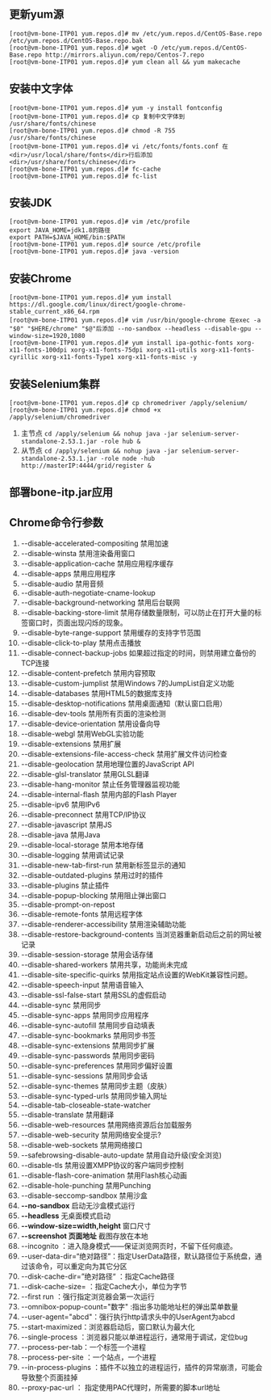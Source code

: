 ## 更新yum源
```
[root@vm-bone-ITP01 yum.repos.d]# mv /etc/yum.repos.d/CentOS-Base.repo /etc/yum.repos.d/CentOS-Base.repo.bak
[root@vm-bone-ITP01 yum.repos.d]# wget -O /etc/yum.repos.d/CentOS-Base.repo http://mirrors.aliyun.com/repo/Centos-7.repo
[root@vm-bone-ITP01 yum.repos.d]# yum clean all && yum makecache
```

## 安装中文字体
```
[root@vm-bone-ITP01 yum.repos.d]# yum -y install fontconfig
[root@vm-bone-ITP01 yum.repos.d]# cp 复制中文字体到 /usr/share/fonts/chinese
[root@vm-bone-ITP01 yum.repos.d]# chmod -R 755 /usr/share/fonts/chinese
[root@vm-bone-ITP01 yum.repos.d]# vi /etc/fonts/fonts.conf 在<dir>/usr/local/share/fonts</dir>行后添加 <dir>/usr/share/fonts/chinese</dir>
[root@vm-bone-ITP01 yum.repos.d]# fc-cache
[root@vm-bone-ITP01 yum.repos.d]# fc-list
```

## 安装JDK
```
[root@vm-bone-ITP01 yum.repos.d]# vim /etc/profile
export JAVA_HOME=jdk1.8的路径
export PATH=$JAVA_HOME/bin:$PATH
[root@vm-bone-ITP01 yum.repos.d]# source /etc/profile
[root@vm-bone-ITP01 yum.repos.d]# java -version
```

## 安装Chrome
```
[root@vm-bone-ITP01 yum.repos.d]# yum install https://dl.google.com/linux/direct/google-chrome-stable_current_x86_64.rpm
[root@vm-bone-ITP01 yum.repos.d]# vim /usr/bin/google-chrome 在exec -a "$0" "$HERE/chrome" "$@"后添加 --no-sandbox --headless --disable-gpu --window-size=1920,1080
[root@vm-bone-ITP01 yum.repos.d]# yum install ipa-gothic-fonts xorg-x11-fonts-100dpi xorg-x11-fonts-75dpi xorg-x11-utils xorg-x11-fonts-cyrillic xorg-x11-fonts-Type1 xorg-x11-fonts-misc -y
```

## 安装Selenium集群
``` 
[root@vm-bone-ITP01 yum.repos.d]# cp chromedriver /apply/selenium/
[root@vm-bone-ITP01 yum.repos.d]# chmod +x /apply/selenium/chromedriver
```
01. 主节点 `cd /apply/selenium && nohup java -jar selenium-server-standalone-2.53.1.jar -role hub &`
02. 从节点 `cd /apply/selenium && nohup java -jar selenium-server-standalone-2.53.1.jar -role node -hub http://masterIP:4444/grid/register &`

## 部署bone-itp.jar应用

## Chrome命令行参数
01. --disable-accelerated-compositing 禁用加速
02. --disable-winsta 禁用渲染备用窗口
03. --disable-application-cache 禁用应用程序缓存
04. --disable-apps 禁用应用程序
05. --disable-audio 禁用音频
06. --disable-auth-negotiate-cname-lookup
07. --disable-background-networking 禁用后台联网
08. --disable-backing-store-limit 禁用存储数量限制，可以防止在打开大量的标签窗口时，页面出现闪烁的现象。
09. --disable-byte-range-support 禁用缓存的支持字节范围
10. --disable-click-to-play 禁用点击播放
11. --disable-connect-backup-jobs 如果超过指定的时间，则禁用建立备份的TCP连接
12. --disable-content-prefetch 禁用内容预取
13. --disable-custom-jumplist 禁用Windows 7的JumpList自定义功能
14. --disable-databases 禁用HTML5的数据库支持
15. --disable-desktop-notifications 禁用桌面通知（默认窗口启用）
16. --disable-dev-tools 禁用所有页面的渲染检测
17. --disable-device-orientation 禁用设备向导
18. --disable-webgl 禁用WebGL实验功能
19. --disable-extensions 禁用扩展
20. --disable-extensions-file-access-check 禁用扩展文件访问检查
21. --disable-geolocation 禁用地理位置的JavaScript API
22. --disable-glsl-translator 禁用GLSL翻译
23. --disable-hang-monitor 禁止任务管理器监视功能
24. --disable-internal-flash 禁用内部的Flash Player
25. --disable-ipv6 禁用IPv6
26. --disable-preconnect 禁用TCP/IP协议
27. --disable-javascript 禁用JS
28. --disable-java 禁用Java
29. --disable-local-storage 禁用本地存储
30. --disable-logging 禁用调试记录
31. --disable-new-tab-first-run 禁用新标签显示的通知
32. --disable-outdated-plugins 禁用过时的插件
33. --disable-plugins 禁止插件
34. --disable-popup-blocking 禁用阻止弹出窗口
35. --disable-prompt-on-repost
36. --disable-remote-fonts 禁用远程字体
37. --disable-renderer-accessibility 禁用渲染辅助功能
38. --disable-restore-background-contents 当浏览器重新启动后之前的网址被记录
39. --disable-session-storage 禁用会话存储
40. --disable-shared-workers 禁用共享，功能尚未完成
41. --disable-site-specific-quirks 禁用指定站点设置的WebKit兼容性问题。
42. --disable-speech-input 禁用语音输入
43. --disable-ssl-false-start 禁用SSL的虚假启动
44. --disable-sync 禁用同步
45. --disable-sync-apps 禁用同步应用程序
46. --disable-sync-autofill 禁用同步自动填表
47. --disable-sync-bookmarks 禁用同步书签
48. --disable-sync-extensions 禁用同步扩展
49. --disable-sync-passwords 禁用同步密码
50. --disable-sync-preferences 禁用同步偏好设置
51. --disable-sync-sessions 禁用同步会话
52. --disable-sync-themes 禁用同步主题（皮肤）
53. --disable-sync-typed-urls 禁用同步输入网址
54. --disable-tab-closeable-state-watcher    
55. --disable-translate 禁用翻译
56. --disable-web-resources 禁用网络资源后台加载服务
57. --disable-web-security 禁用网络安全提示?
58. --disable-web-sockets 禁用网络接口
59. --safebrowsing-disable-auto-update 禁用自动升级(安全浏览)
60. --disable-tls 禁用设置XMPP协议的客户端同步控制
61. --disable-flash-core-animation 禁用Flash核心动画
62. --disable-hole-punching 禁用Punching
63. --disable-seccomp-sandbox 禁用沙盒
64. **--no-sandbox** 启动无沙盒模式运行
65. **--headless** 无桌面模式启动
66. **--window-size=width,height** 窗口尺寸
67. **--screenshot 页面地址** 截图存放在本地
67. --incognito ：进入隐身模式——保证浏览网页时，不留下任何痕迹。
68. --user-data-dir=“绝对路径”：指定UserData路径，默认路径位于系统盘，通过该命令，可以重定向为其它分区
69. --disk-cache-dir=”绝对路径“ ：指定Cache路径
70. --disk-cache-size= ：指定Cache大小，单位为字节
71. --first run ：强行指定浏览器会第一次运行
72. --omnibox-popup-count="数字" :指出多功能地址栏的弹出菜单数量
73. --user-agent="abcd"：强行执行http请求头中的UserAgent为abcd
74. --start-maximized：浏览器启动后，窗口默认为最大化
75. --single-process ：浏览器只能以单进程运行，通常用于调试，定位bug
76. --process-per-tab：一个标签一个进程
77. --process-per-site ：一个站点，一个进程
78. --in-process-plugins ：插件不以独立的进程运行，插件的异常崩溃，可能会导致整个页面挂掉
79. --proxy-pac-url ： 指定使用PAC代理时，所需要的脚本url地址
